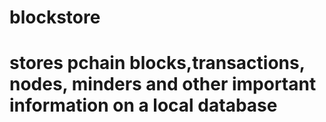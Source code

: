 # blockstore 
# stores pchain blocks,transactions, nodes, minders and other important information on a local database 


